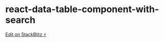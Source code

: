 # react-data-table-component-with-search

[Edit on StackBlitz ⚡️](https://stackblitz.com/edit/vitejs-vite-acbqs8)